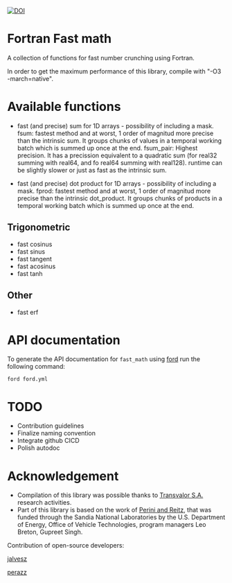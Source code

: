 [![DOI](https://zenodo.org/badge/681533852.svg)](https://zenodo.org/badge/latestdoi/681533852)
# Fortran Fast math
A collection of functions for fast number crunching using Fortran.

In order to get the maximum performance of this library, compile with "-O3 -march=native".

# Available functions

* fast (and precise) sum for 1D arrays - possibility of including a mask.
    fsum: fastest method and at worst, 1 order of magnitud more precise than the intrinsic sum. It groups chunks of values in a temporal working batch which is summed up once at the end.
    fsum_pair: Highest precision. It has a precission equivalent to a quadratic sum (for real32 summing with real64, and fo real64 summing with real128). runtime can be slightly slower or just as fast as the intrinsic sum.

* fast (and precise) dot product for 1D arrays - possibility of including a mask.
    fprod: fastest method and at worst, 1 order of magnitud more precise than the intrinsic dot_product. It groups chunks of products in a temporal working batch which is summed up once at the end.

## Trigonometric
* fast cosinus
* fast sinus
* fast tangent
* fast acosinus
* fast tanh

## Other
* fast erf

# API documentation

To generate the API documentation for `fast_math` using
[ford](https://github.com/Fortran-FOSS-Programmers/ford) run the following
command:

```shell
ford ford.yml
```

# TODO
* Contribution guidelines
* Finalize naming convention
* Integrate github CICD
* Polish autodoc

# Acknowledgement

* Compilation of this library was possible thanks to [Transvalor S.A.](https://www.transvalor.com/en/homepage) research activities. 
* Part of this library is based on the work of [Perini and Reitz](https://doi.org/10.1016/j.combustflame.2018.04.013), that was funded through the Sandia National Laboratories by the U.S. Department of Energy, Office of Vehicle Technologies, program managers Leo Breton, Gupreet Singh.

Contribution of open-source developers:

[jalvesz](https://github.com/jalvesz)

[perazz](https://github.com/perazz)